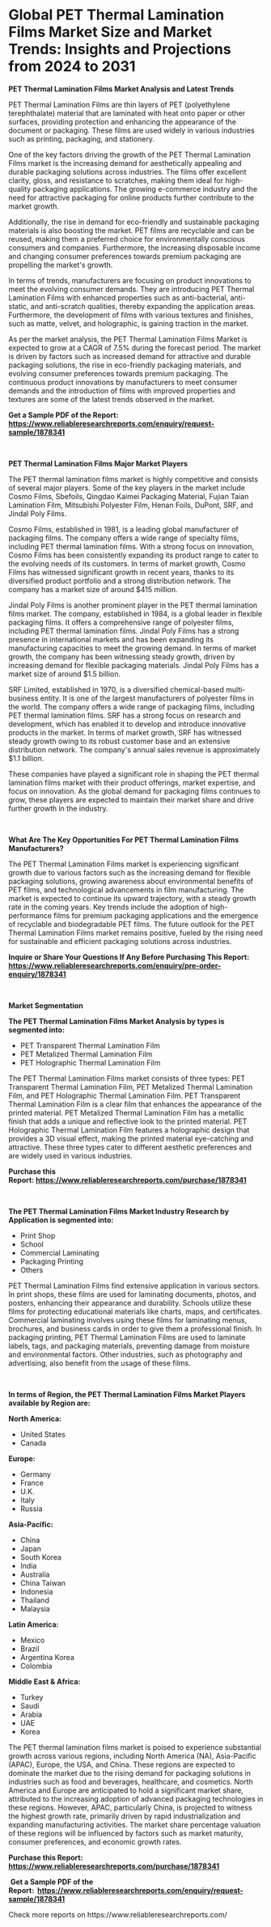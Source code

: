 <p><h1>Global PET Thermal Lamination Films Market Size and Market Trends: Insights and Projections from 2024 to 2031</h1></p><p><strong>PET Thermal Lamination Films Market Analysis and Latest Trends</strong></p>
<p><p>PET Thermal Lamination Films are thin layers of PET (polyethylene terephthalate) material that are laminated with heat onto paper or other surfaces, providing protection and enhancing the appearance of the document or packaging. These films are used widely in various industries such as printing, packaging, and stationery.</p><p>One of the key factors driving the growth of the PET Thermal Lamination Films market is the increasing demand for aesthetically appealing and durable packaging solutions across industries. The films offer excellent clarity, gloss, and resistance to scratches, making them ideal for high-quality packaging applications. The growing e-commerce industry and the need for attractive packaging for online products further contribute to the market growth.</p><p>Additionally, the rise in demand for eco-friendly and sustainable packaging materials is also boosting the market. PET films are recyclable and can be reused, making them a preferred choice for environmentally conscious consumers and companies. Furthermore, the increasing disposable income and changing consumer preferences towards premium packaging are propelling the market's growth.</p><p>In terms of trends, manufacturers are focusing on product innovations to meet the evolving consumer demands. They are introducing PET Thermal Lamination Films with enhanced properties such as anti-bacterial, anti-static, and anti-scratch qualities, thereby expanding the application areas. Furthermore, the development of films with various textures and finishes, such as matte, velvet, and holographic, is gaining traction in the market.</p><p>As per the market analysis, the PET Thermal Lamination Films Market is expected to grow at a CAGR of 7.5% during the forecast period. The market is driven by factors such as increased demand for attractive and durable packaging solutions, the rise in eco-friendly packaging materials, and evolving consumer preferences towards premium packaging. The continuous product innovations by manufacturers to meet consumer demands and the introduction of films with improved properties and textures are some of the latest trends observed in the market.</p></p>
<p><strong>Get a Sample PDF of the Report:&nbsp; <a href="https://www.reliableresearchreports.com/enquiry/request-sample/1878341">https://www.reliableresearchreports.com/enquiry/request-sample/1878341</a></strong></p>
<p>&nbsp;</p>
<p><strong>PET Thermal Lamination Films Major Market Players</strong></p>
<p><p>The PET thermal lamination films market is highly competitive and consists of several major players. Some of the key players in the market include Cosmo Films, Sbefoils, Qingdao Kaimei Packaging Material, Fujian Taian Lamination Film, Mitsubishi Polyester Film, Henan Foils, DuPont, SRF, and Jindal Poly Films.</p><p>Cosmo Films, established in 1981, is a leading global manufacturer of packaging films. The company offers a wide range of specialty films, including PET thermal lamination films. With a strong focus on innovation, Cosmo Films has been consistently expanding its product range to cater to the evolving needs of its customers. In terms of market growth, Cosmo Films has witnessed significant growth in recent years, thanks to its diversified product portfolio and a strong distribution network. The company has a market size of around $415 million.</p><p>Jindal Poly Films is another prominent player in the PET thermal lamination films market. The company, established in 1984, is a global leader in flexible packaging films. It offers a comprehensive range of polyester films, including PET thermal lamination films. Jindal Poly Films has a strong presence in international markets and has been expanding its manufacturing capacities to meet the growing demand. In terms of market growth, the company has been witnessing steady growth, driven by increasing demand for flexible packaging materials. Jindal Poly Films has a market size of around $1.5 billion.</p><p>SRF Limited, established in 1970, is a diversified chemical-based multi-business entity. It is one of the largest manufacturers of polyester films in the world. The company offers a wide range of packaging films, including PET thermal lamination films. SRF has a strong focus on research and development, which has enabled it to develop and introduce innovative products in the market. In terms of market growth, SRF has witnessed steady growth owing to its robust customer base and an extensive distribution network. The company's annual sales revenue is approximately $1.1 billion.</p><p>These companies have played a significant role in shaping the PET thermal lamination films market with their product offerings, market expertise, and focus on innovation. As the global demand for packaging films continues to grow, these players are expected to maintain their market share and drive further growth in the industry.</p></p>
<p>&nbsp;</p>
<p><strong>What Are The Key Opportunities For PET Thermal Lamination Films Manufacturers?</strong></p>
<p><p>The PET Thermal Lamination Films market is experiencing significant growth due to various factors such as the increasing demand for flexible packaging solutions, growing awareness about environmental benefits of PET films, and technological advancements in film manufacturing. The market is expected to continue its upward trajectory, with a steady growth rate in the coming years. Key trends include the adoption of high-performance films for premium packaging applications and the emergence of recyclable and biodegradable PET films. The future outlook for the PET Thermal Lamination Films market remains positive, fueled by the rising need for sustainable and efficient packaging solutions across industries.</p></p>
<p><strong>Inquire or Share Your Questions If Any Before Purchasing This Report: <a href="https://www.reliableresearchreports.com/enquiry/pre-order-enquiry/1878341">https://www.reliableresearchreports.com/enquiry/pre-order-enquiry/1878341</a></strong></p>
<p>&nbsp;</p>
<p><strong>Market Segmentation</strong></p>
<p><strong>The PET Thermal Lamination Films Market Analysis by types is segmented into:</strong></p>
<p><ul><li>PET Transparent Thermal Lamination Film</li><li>PET Metalized Thermal Lamination Film</li><li>PET Holographic Thermal Lamination Film</li></ul></p>
<p><p>The PET Thermal Lamination Films market consists of three types: PET Transparent Thermal Lamination Film, PET Metalized Thermal Lamination Film, and PET Holographic Thermal Lamination Film. PET Transparent Thermal Lamination Film is a clear film that enhances the appearance of the printed material. PET Metalized Thermal Lamination Film has a metallic finish that adds a unique and reflective look to the printed material. PET Holographic Thermal Lamination Film features a holographic design that provides a 3D visual effect, making the printed material eye-catching and attractive. These three types cater to different aesthetic preferences and are widely used in various industries.</p></p>
<p><strong>Purchase this Report:&nbsp;<a href="https://www.reliableresearchreports.com/purchase/1878341">https://www.reliableresearchreports.com/purchase/1878341</a></strong></p>
<p>&nbsp;</p>
<p><strong>The PET Thermal Lamination Films Market Industry Research by Application is segmented into:</strong></p>
<p><ul><li>Print Shop</li><li>School</li><li>Commercial Laminating</li><li>Packaging Printing</li><li>Others</li></ul></p>
<p><p>PET Thermal Lamination Films find extensive application in various sectors. In print shops, these films are used for laminating documents, photos, and posters, enhancing their appearance and durability. Schools utilize these films for protecting educational materials like charts, maps, and certificates. Commercial laminating involves using these films for laminating menus, brochures, and business cards in order to give them a professional finish. In packaging printing, PET Thermal Lamination Films are used to laminate labels, tags, and packaging materials, preventing damage from moisture and environmental factors. Other industries, such as photography and advertising, also benefit from the usage of these films.</p></p>
<p>&nbsp;</p>
<p><strong>In terms of Region, the PET Thermal Lamination Films Market Players available by Region are:</strong></p>
<p>
    <p> <strong> North America: </strong>
        <ul>
            <li>United States</li>
            <li>Canada</li>
        </ul>
        </p> 
    <p> <strong> Europe: </strong>
        <ul>
            <li>Germany</li>
            <li>France</li>
            <li>U.K.</li>
            <li>Italy</li>
            <li>Russia</li>
        </ul>
        </p> 
    <p> <strong> Asia-Pacific: </strong>
        <ul>
            <li>China</li>
            <li>Japan</li>
            <li>South Korea</li>
            <li>India</li>
            <li>Australia</li>
            <li>China Taiwan</li>
            <li>Indonesia</li>
            <li>Thailand</li>
            <li>Malaysia</li>
        </ul>
        </p> 
    <p> <strong> Latin America: </strong>
        <ul>
            <li>Mexico</li>
            <li>Brazil</li>
            <li>Argentina Korea</li>
            <li>Colombia</li>
        </ul>
        </p> 
    <p> <strong> Middle East & Africa: </strong>
        <ul>
            <li>Turkey</li>
            <li>Saudi</li>
            <li>Arabia</li>
            <li>UAE</li>
            <li>Korea</li>
        </ul>
    </p>
    </p>
<p><p>The PET thermal lamination films market is poised to experience substantial growth across various regions, including North America (NA), Asia-Pacific (APAC), Europe, the USA, and China. These regions are expected to dominate the market due to the rising demand for packaging solutions in industries such as food and beverages, healthcare, and cosmetics. North America and Europe are anticipated to hold a significant market share, attributed to the increasing adoption of advanced packaging technologies in these regions. However, APAC, particularly China, is projected to witness the highest growth rate, primarily driven by rapid industrialization and expanding manufacturing activities. The market share percentage valuation of these regions will be influenced by factors such as market maturity, consumer preferences, and economic growth rates.</p></p>
<p><strong>Purchase this Report: <a href="https://www.reliableresearchreports.com/purchase/1878341">https://www.reliableresearchreports.com/purchase/1878341</a></strong></p>
<p>&nbsp;<strong>Get a Sample PDF of the Report:&nbsp;&nbsp;<a href="https://www.reliableresearchreports.com/enquiry/request-sample/1878341">https://www.reliableresearchreports.com/enquiry/request-sample/1878341</a></strong></p>
<p><strong></strong></p>
<p>Check more reports on https://www.reliableresearchreports.com/</p>